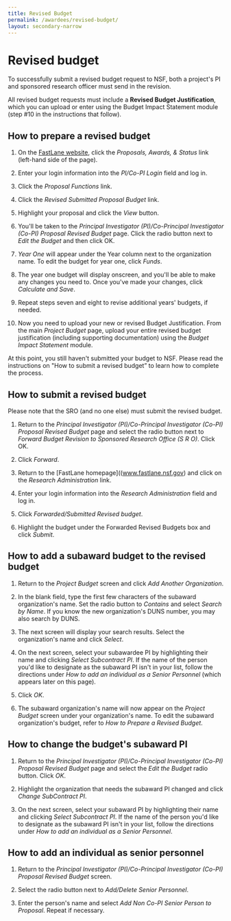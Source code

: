 ```yaml
---
title: Revised Budget
permalink: /awardees/revised-budget/
layout: secondary-narrow
---
```


# Revised budget 

To successfully submit a revised budget request to NSF, both a project's PI and sponsored research officer must send in the revision.

All revised budget requests must include a **Revised Budget Justification**, which you can upload or enter using the Budget Impact Statement module (step #10 in the instructions that follow).

## How to prepare a revised budget

1. On the [FastLane website](http://www.fastlane.nsf.gov), click the *Proposals, Awards, & Status* link (left-hand side of the page).

2. Enter your login information into the *PI/Co-PI Login* field and log in.

3. Click the *Proposal Functions* link.

4. Click the *Revised Submitted Proposal Budget* link.

5. Highlight your proposal and click the *View* button.

6. You'll be taken to the *Principal Investigator (PI)/Co-Principal Investigator (Co-PI) Proposal Revised Budget* page. Click the radio button next to *Edit the Budget* and then click OK. 

7. *Year One* will appear under the Year column next to the organization name. To edit the budget for year one, click *Funds*.

8. The year one budget will display onscreen, and you'll be able to make any changes you need to. Once you've made your changes, click *Calculate and Save*.

9. Repeat steps seven and eight to revise additional years' budgets, if needed.

10. Now you need to upload your new or revised Budget Justification. From the main *Project Budget* page, upload your entire revised budget justification (including supporting documentation) using the *Budget Impact Statement* module.


At this point, you still haven't submitted your budget to NSF. Please read the instructions on "How to submit a revised budget” to learn how to complete the process.

## How to submit a revised budget

Please note that the SRO (and no one else) must submit the revised budget.

1. Return to the *Principal Investigator (PI)/Co-Principal Investigator (Co-PI) Proposal Revised Budget* page and select the radio button next to *Forward Budget Revision to Sponsored Research Office (S R O)*. Click OK.

2. Click *Forward*.

3. Return to the [FastLane homepage]((www.fastlane.nsf.gov) and click on the *Research Administration* link.

4. Enter your login information into the *Research Administration* field and log in.

5. Click *Forwarded/Submitted Revised budget*.

6. Highlight the budget under the Forwarded Revised Budgets box and click *Submit*.


## How to add a subaward budget to the revised budget

1. Return to the *Project Budget* screen and click *Add Another Organization*.

2. In the blank field, type the first few characters of the subaward organization's name. Set the radio button to *Contains* and select *Search by Name*. If you know the new organization's DUNS number, you may also search by DUNS.

3. The next screen will display your search results. Select the organization's name and click *Select*.

4. On the next screen, select your subawardee PI by highlighting their name and clicking *Select Subcontract PI*. If the name of the person you'd like to designate as the subaward PI isn't in your list, follow the directions under *How to add an individual as a Senior Personnel* (which appears later on this page). 

5. Click *OK*.

6. The subaward organization's name will now appear on the *Project Budget* screen under your organization's name. To edit the subaward organization's budget, refer to *How to Prepare a Revised Budget*.

## How to change the budget's subaward PI

1. Return to the *Principal Investigator (PI)/Co-Principal Investigator (Co-PI) Proposal Revised Budget* page and select the *Edit the Budget* radio button. Click *OK*. 

2. Highlight the organization that needs the subaward PI changed and click *Change SubContract PI*. 

3. On the next screen, select your subaward PI by highlighting their name and clicking *Select Subcontract PI*. If the name of the person you'd like to designate as the subaward PI isn't in your list, follow the directions under *How to add an individual as a Senior Personnel*.

## How to add an individual as senior personnel

1. Return to the *Principal Investigator (PI)/Co-Principal Investigator (Co-PI) Proposal Revised Budget* screen.

2. Select the radio button next to *Add/Delete Senior Personnel*.

3. Enter the person's name and select *Add Non Co-PI Senior Person to Proposal*. Repeat if necessary.
